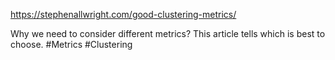 https://stephenallwright.com/good-clustering-metrics/

Why we need to consider different metrics? This article tells which is best to choose.
#Metrics #Clustering 
